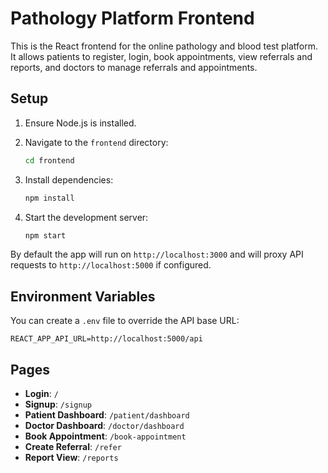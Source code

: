 # Pathology Platform Frontend

This is the React frontend for the online pathology and blood test platform. It allows patients to register, login, book appointments, view referrals and reports, and doctors to manage referrals and appointments.

## Setup

1. Ensure Node.js is installed.
2. Navigate to the `frontend` directory:

   ```bash
   cd frontend
   ```

3. Install dependencies:

   ```bash
   npm install
   ```

4. Start the development server:

   ```bash
   npm start
   ```

By default the app will run on `http://localhost:3000` and will proxy API requests to `http://localhost:5000` if configured.

## Environment Variables

You can create a `.env` file to override the API base URL:

```
REACT_APP_API_URL=http://localhost:5000/api
```

## Pages

- **Login**: `/`
- **Signup**: `/signup`
- **Patient Dashboard**: `/patient/dashboard`
- **Doctor Dashboard**: `/doctor/dashboard`
- **Book Appointment**: `/book-appointment`
- **Create Referral**: `/refer`
- **Report View**: `/reports`

